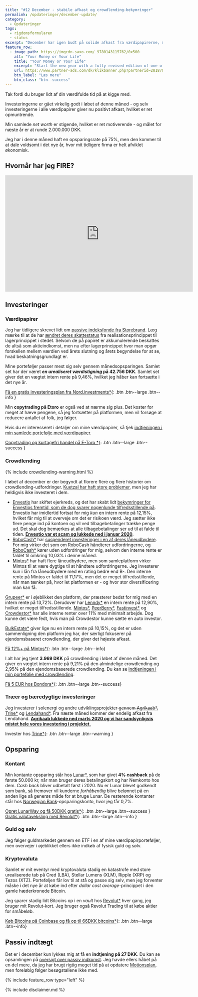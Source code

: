 ```yaml
---
title: "#12 December - stabile afkast og crowdlending-bekymringer"
permalink: /opdateringer/december-update/
category:
  - Opdateringer
tags:
  - rigdomsformularen
  - status
excerpt: "December har igen budt på solide afkast fra værdipapirerne, mens crowdlending ser lidt bekymrende ud."
feature_row:
  - image_path: https://imgcdn.saxo.com/_9780143115762/0x500
    alt: "Your Money or Your Life"
    title: "Your Money or Your Life"
    excerpt: "Start the new year with a fully revised edition of one of the most influential books ever written on personal finance with more than a million copies sold"
    url: https://www.partner-ads.com/dk/klikbanner.php?partnerid=28187&bannerid=43264&htmlurl=https://www.saxo.com/dk/your-money-or-your-life_vicki-robin_paperback_9780143115762
    btn_label: "Læs mere"
    btn_class: "btn--success"
---
```


Tak fordi du bruger lidt af din værdifulde tid på at kigge med.

Investeringerne er gået virkelig godt i løbet af denne måned - og selv investeringerne i alle værdipapirer giver nu positivt afkast, hvilket er ret opmuntrende.

Min samlede _net worth_ er stigende, hvilket er ret motiverende - og målet for næste år er at runde 2.000.000 DKK.

Jeg har i denne måned haft en opsparingsrate på 75%, men den kommer til at dale voldsomt i det nye år, hvor mit tidligere firma er helt afviklet økonomisk.

## Hvornår har jeg FIRE?

<iframe width="600" height="371" seamless frameborder="0" scrolling="no" src="https://docs.google.com/spreadsheets/d/e/2PACX-1vQKZZbdj1cM5A4yCXjtjhxowXHoMhioXI-OR-mEPmmGgqQhcSr250VUM8SGVvRkWZziWUYleizmqAC2/pubchart?oid=1861475684&amp;format=image"></iframe>

## Investeringer

### Værdipapirer

Jeg har tidligere skrevet lidt om [passive indeksfonde fra Storebrand](/investering-vol6/). Læg mærke til at de har [ændret deres skattestatus](https://www.storebrandfondene.dk/nyhedsside?article=andring-i-skattestatus) fra realisationsprincippet til lagerprincippet i stedet. Selvom de på papiret er akkumulerende beskattes de altså som aktieindkomst, men nu efter lagerprincippet hvor man opgør forskellen mellem værdien ved årets slutning og årets begyndelse for at se, hvad beskatningsgrundlagt er.

Mine porteføljer passer mest sig selv gennem månedsopsparingen. Samlet set har der været **_en urealiseret værdistigning_ på 42.756 DKK**. Samlet set giver det en vægtet intern rente på 9,46%, hvilket jeg håber kan fortsætte i det nye år.

[Få en gratis investeringsplan fra Nord.investments\*](/go/nord/){: .btn .btn--large .btn--info }

Min **copytrading på Etoro** er også ved at nærme sig plus. Det koster for meget at hæve pengene, så jeg fortsætter på platformen, men vil forsøge at reducere antallet af folk, jeg følger. 

Hvis du er interesseret i detaljer om mine værdipapirer, så tjek [indtjeningen i min samlede portefølje med værdipapirer](/investeringer/).

[Copytrading og kurtagefri handel på E-Toro \*](/go/etoro/){: .btn .btn--large .btn--success }

### Crowdlending

{% include crowdlending-warning.html %}

I løbet af december er der begyndt at florere flere og flere historier om crowdlending-udfordringer. [Kuetzal har haft store problemer](https://financiallyfree.eu/concerns-about-kuetzal-is-kuetzal-a-scam/), men jeg har heldigvis ikke investeret i dem. 

- [Envestio](/platform/envestio/) har skiftet ejerkreds, og det har skabt lidt [bekymringer for Envestios fremtid, som de dog svarer nogenlunde tilfredsstillende på](https://colminey.com/envestio-calming-news). Envestio har imidlertid fortsat for mig _kun_ en intern rente på 12,15%, hvilket får mig til at overveje om det er risikoen værd. Jeg sætter ikke flere penge ind på kontoen og vil ved tilbagebetalinger trække penge ud. Det skal dog bemærkes at alle tilbagebetalinger ser ud til at falde til tiden. <ins>**Envestio var et scam og lukkede ned i januar 2020**</ins>.
- [RoboCash\*](/go/robocash/) har [suspenderet investeringer i en af deres låneudbydere](https://robo.cash/news/robocash_suspends_investment_into_the_loans_of_robocash_finance_corp). For mig virker det som om RoboCash håndterer udfordringerne, og [RoboCash\*](/go/robocash/) kører uden udfordringer for mig, selvom den interne rente er faldet til omkring 10,03% i denne måned.
- [Mintos\*](/go/mintos/) har haft flere låneudbydere, men som samleplatform virker Mintos til at være dygtige til at håndtere udfordringerne. Jeg investerer kun i lån fra låneudbydere med en rating bedre end B-. Den interne rente på Mintos er faldet til 11,17%, men det er meget tilfredsstillende, når man tænker på, hvor let platformen er - og hvor stor diversificering man kan få.

[Grupeer\*](/go/grupeer/) er i øjeblikket den platform, der præsterer bedst for mig med en intern rente på 13,72%. Derudover har [Lenndy\*](/go/lenndy/) en intern rente på 12,90%, hvilket er meget tilfredsstillende. [Mintos\*](/go/mintos/), [PeerBerry\*](/go/peerberry/), [Fastinvest\*](/go/fastinvest/) og [Crowdestor\*](/go/crowdestor/) har alle interne renter over 11% med minimalt arbejde. Dog kunne det være fedt, hvis man på Crowdestor kunne sætte en auto investor.

[BulkEstate\*](/go/bulkestate/) giver lige nu en intern rente på 10,15%, og det er uden sammenligning den platform jeg har, der særligt fokuserer på ejendomsbaseret crowdlending, der giver det højeste afkast.

[Få 12%+ på Mintos\*](/go/mintos/){: .btn .btn--large .btn--info}

I alt har jeg tjent **3.969 DKK** på crowdlending i løbet af denne måned. Det giver en vægtet intern rente på 9,21% på den almindelige crowdlending og 2,95% på den ejendomsbaserede crowdlending. Du kan se [indtjeningen i min portefølje med crowdlending](/crowdlending/).

[Få 5 EUR hos Bondora\*](/go/bondora/){: .btn .btn--large .btn--success}

### Træer og bæredygtige investeringer

Jeg investerer i solenergi og andre udviklingsprojekter<del> gennem [Agrikaab\*](/go/agrikaab/),</del> [Trine\*](/go/trine/) og [Lendahand\*](/go/lendahand/). Fra næste måned kommer der endelig afkast fra Lendahand. <ins>**Agrikaab lukkede ned marts 2020 og vi har sandsynligvis mistet hele vores investering i projektet.**</ins>

Invester hos [Trine\*](/go/trine/){: .btn .btn--large .btn--warning }

## Opsparing

### Kontant

Min kontante opsparing står hos [Lunar\*](/go/lunarway/), som har givet **4% cashback** på de første 50.000 kr, når man bruger deres betalingskort og har Nemkonto hos dem. _Cash back_ bliver udbetalt først i 2020. Nu er Lunar blevet godkendt som bank, så fremover vil kunderne _forhåbentlig_ blive belønnet på en anden lige så generøs måde for at bruge Lunar. De resterende kontanter står hos [Norwegian Bank](/go/norwegian/)-opsparingskonto, hvor jeg får 0,7%. 

[Opret LunarWay og få 50DKK gratis\*](/go/lunarway/){: .btn .btn--large .btn--success } 
[Gratis valutaveksling med Revolut\*](/go/revolut/){: .btn .btn--large .btn--info }

### Guld og sølv

Jeg følger guldmarkedet gennem en ETF i en af mine værdipapirporteføljer, men overvejer i øjeblikket ellers ikke indkøb af fysisk guld og sølv.

### Kryptovaluta

Samlet er mit eventyr med kryptovaluta stadig en katastrofe med store urealiserede tab på Cred (LBA), Stellar Lumens (XLM), Ripple (XRP) og Tezos (XTZ). Porteføljen får lov til at stå og passe sig selv, men jeg forventer måske i det nye år at købe ind efter _dollar cost average_-princippet i den gamle hæderkronede Bitcoin.

Jeg sparer stadig lidt Bitcoins op i en _vault_ hos [Revolut\*](/go/revolut/) hver gang, jeg bruger mit Revolut-kort. Jeg bruger også Revolut Trading til at købe aktier for småbeløb.

[Køb Bitcoins på Coinbase og få op til 66DKK bitcoins\*](/go/coinbase/){: .btn .btn--large .btn--info}

## Passiv indtægt

Det er i december kun lykkes mig at få en **indtjening på 27 DKK**. Du kan se opsamlingen på [oversigt over passiv indkomst](/passiv-indkomst/). Jeg havde ellers håbet på en del mere, da jeg har brugt rigtig meget tid på at opdatere [Motionsplan](http://www.motionsplan.dk/), men foreløbig følger besøgstallene ikke med.

{% include feature_row type="left" %}

{% include disclaimer.md %}
